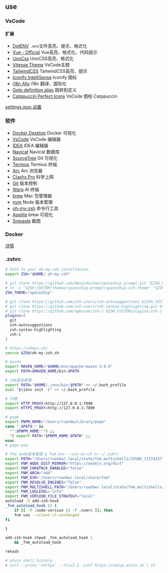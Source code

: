 
## use

### VsCode

#### 扩展

- [DotENV](https://marketplace.visualstudio.com/items?itemName=mikestead.dotenv) `.env`文件高亮、提示、格式化
- [Vue - Official](https://marketplace.visualstudio.com/items?itemName=Vue.volar) Vue高亮、格式化、代码提示
- [UnoCss](https://marketplace.visualstudio.com/items?itemName=antfu.unocss) UnoCSS高亮、格式化
- [Vitesse Theme](https://marketplace.visualstudio.com/items?itemName=antfu.theme-vitesse) VsCode主题
- [TailwindCSS](https://marketplace.visualstudio.com/items?itemName=bradlc.vscode-tailwindcss) TailwindCSS高亮、提示
- [Iconify IntelliSense](https://marketplace.visualstudio.com/items?itemName=antfu.iconify) Iconify 图标
- [i18n Ally](https://marketplace.visualstudio.com/items?itemName=Lokalise.i18n-ally) i18n 翻译、国际化
- [Goto definition alias](https://marketplace.visualstudio.com/items?itemName=antfu.goto-alias) 跳转到定义
- [Catppuccin Perfect Icons](https://marketplace.visualstudio.com/items?itemName=thang-nm.catppuccin-perfect-icons) VsCode 图标 Catppuccin

[settings.json 设置](./vscode/settings.json)

### 软件

- [Docker Desktop](https://www.docker.com/products/docker-desktop) Docker 可视化
- [VsCode](https://code.visualstudio.com/) VsCode 编辑器
- [IDEA](https://www.jetbrains.com/idea/) IDEA 编辑器
- [Navicat](https://www.navicat.com/en/) Navicat 数据库
- [SourceTree](https://www.sourcetreeapp.com/) Git 可视化
- [Termius](https://www.termius.com/) Termius 终端
- [Arc](https://arc.net/) Arc 浏览器
- [Clashx Pro](https://en.clashx.org/) 科学上网
- [Git](https://git-scm.com/) 版本控制
- [Warp](https://www.warp.dev/) AI 终端
- [brew](https://brew.sh/) Mac 包管理器
- [nvm](https://github.com/nvm-sh/nvm) Node 版本管理
- [oh-my-zsh](https://github.com/ohmyzsh/ohmyzsh) 命令行工具
- [Applite](https://aerolite.dev/applite) brew 可视化
- [Snipaste](https://snipaste.com/) 截图

### Docker

[详情](./docker.md)

### .zshrc

```sh
# Path to your oh-my-zsh installation.
export ZSH="$HOME/.oh-my-zsh"

# git clone https://github.com/denysdovhan/spaceship-prompt.git "$ZSH_CUSTOM/themes/spaceship-prompt" --depth=1
# ln -s "$ZSH_CUSTOM/themes/spaceship-prompt/spaceship.zsh-theme" "$ZSH_CUSTOM/themes/spaceship.zsh-theme"
ZSH_THEME="spaceship"

# git clone https://github.com/zsh-users/zsh-autosuggestions ${ZSH_CUSTOM:-~/.oh-my-zsh/custom}/plugins/zsh-autosuggestions
# git clone https://github.com/zsh-users/zsh-syntax-highlighting.git ${ZSH_CUSTOM:-~/.oh-my-zsh/custom}/plugins/zsh-syntax-highlighting
# git clone https://github.com/agkozak/zsh-z $ZSH_CUSTOM/plugins/zsh-z
plugins=(
  git
  zsh-autosuggestions
  zsh-syntax-highlighting
  zsh-z
)

# https://ohmyz.sh/
source $ZSH/oh-my-zsh.sh

# maven
export MAVEN_HOME="$HOME/env/apache-maven-3.9.9"
export PATH=$MAVEN_HOME/bin:$PATH

# jdk版本管理
export PATH="$HOME/.jenv/bin:$PATH" >> ~/.bash_profile
eval "$(jenv init -)" >> ~/.bash_profile

# 代理
export HTTP_PROXY=http://127.0.0.1:7890
export HTTPS_PROXY=http://127.0.0.1:7890

# pnpm
export PNPM_HOME="/Users/ruanbw/Library/pnpm"
case ":$PATH:" in
  *":$PNPM_HOME:"*) ;;
  *) export PATH="$PNPM_HOME:$PATH" ;;
esac
# pnpm end

# fnm node版本管理 $ fnm env --use-on-cd >> ~/.zshrc
export PATH="/Users/ruanbw/.local/state/fnm_multishells/33580_1727423774832/bin":$PATH
export FNM_NODE_DIST_MIRROR="https://nodejs.org/dist"
export FNM_COREPACK_ENABLED="false"
export FNM_ARCH="x64"
export FNM_DIR="/Users/ruanbw/.local/share/fnm"
export FNM_RESOLVE_ENGINES="false"
export FNM_MULTISHELL_PATH="/Users/ruanbw/.local/state/fnm_multishells/33580_1727423774832"
export FNM_LOGLEVEL="info"
export FNM_VERSION_FILE_STRATEGY="local"
autoload -U add-zsh-hook
_fnm_autoload_hook () {
    if [[ -f .node-version || -f .nvmrc ]]; then
    fnm use --silent-if-unchanged
fi

}

add-zsh-hook chpwd _fnm_autoload_hook \
    && _fnm_autoload_hook

rehash

# atuin shell history
# curl --proto '=https' --tlsv1.2 -LsSf https://setup.atuin.sh | sh
```
